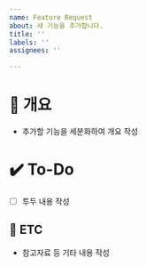 ```yaml
---
name: Feature Request
about: 새 기능을 추가합니다.
title: ''
labels: ''
assignees: ''

---
```


# 📝 개요
- 추가할 기능을 세분화하여 개요 작성

# ✔️ To-Do
- [ ] 투두 내용 작성

## 👀 ETC
- 참고자료 등 기타 내용 작성
